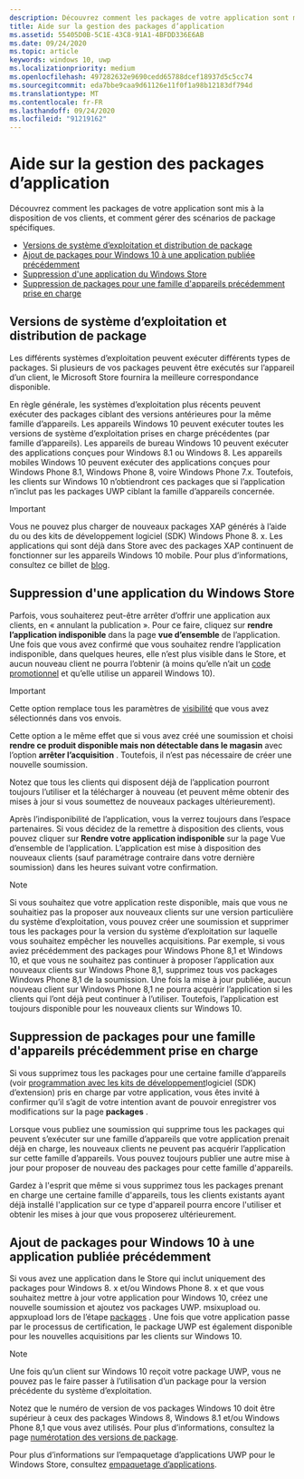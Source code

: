 ```yaml
---
description: Découvrez comment les packages de votre application sont mis à la disposition de vos clients, et comment gérer des scénarios de package spécifiques.
title: Aide sur la gestion des packages d’application
ms.assetid: 55405D0B-5C1E-43C8-91A1-4BFDD336E6AB
ms.date: 09/24/2020
ms.topic: article
keywords: windows 10, uwp
ms.localizationpriority: medium
ms.openlocfilehash: 497282632e9690cedd65788dcef18937d5c5cc74
ms.sourcegitcommit: eda7bbe9caa9d61126e11f0f1a98b12183df794d
ms.translationtype: MT
ms.contentlocale: fr-FR
ms.lasthandoff: 09/24/2020
ms.locfileid: "91219162"
---
```

# <a name="guidance-for-app-package-management"></a>Aide sur la gestion des packages d’application

Découvrez comment les packages de votre application sont mis à la disposition de vos clients, et comment gérer des scénarios de package spécifiques.

-   [Versions de système d’exploitation et distribution de package](#os-versions-and-package-distribution)
-   [Ajout de packages pour Windows 10 à une application publiée précédemment](#adding-packages-for-windows-10-to-a-previously-published-app)
-   [Suppression d'une application du Windows Store](#removing-an-app-from-the-store)
-   [Suppression de packages pour une famille d'appareils précédemment prise en charge](#removing-packages-for-a-previously-supported-device-family)


## <a name="os-versions-and-package-distribution"></a>Versions de système d’exploitation et distribution de package

Les différents systèmes d’exploitation peuvent exécuter différents types de packages. Si plusieurs de vos packages peuvent être exécutés sur l’appareil d’un client, le Microsoft Store fournira la meilleure correspondance disponible.

En règle générale, les systèmes d’exploitation plus récents peuvent exécuter des packages ciblant des versions antérieures pour la même famille d’appareils. Les appareils Windows 10 peuvent exécuter toutes les versions de système d’exploitation prises en charge précédentes (par famille d’appareils). Les appareils de bureau Windows 10 peuvent exécuter des applications conçues pour Windows 8.1 ou Windows 8. Les appareils mobiles Windows 10 peuvent exécuter des applications conçues pour Windows Phone 8.1, Windows Phone 8, voire Windows Phone 7.x. Toutefois, les clients sur Windows 10 n’obtiendront ces packages que si l’application n’inclut pas les packages UWP ciblant la famille d’appareils concernée.

> [!IMPORTANT]
> Vous ne pouvez plus charger de nouveaux packages XAP générés à l’aide du ou des kits de développement logiciel (SDK) Windows Phone 8. x. Les applications qui sont déjà dans Store avec des packages XAP continuent de fonctionner sur les appareils Windows 10 mobile. Pour plus d’informations, consultez ce billet de [blog](https://blogs.windows.com/windowsdeveloper/2018/08/20/important-dates-regarding-apps-with-windows-phone-8-x-and-earlier-and-windows-8-8-1-packages-submitted-to-microsoft-store).


## <a name="removing-an-app-from-the-store"></a>Suppression d'une application du Windows Store

Parfois, vous souhaiterez peut-être arrêter d’offrir une application aux clients, en « annulant la publication ». Pour ce faire, cliquez sur **rendre l’application indisponible** dans la page **vue d’ensemble** de l’application. Une fois que vous avez confirmé que vous souhaitez rendre l’application indisponible, dans quelques heures, elle n’est plus visible dans le Store, et aucun nouveau client ne pourra l’obtenir (à moins qu’elle n’ait un [code promotionnel](generate-promotional-codes.md) et qu’elle utilise un appareil Windows 10).

> [!IMPORTANT]
> Cette option remplace tous les paramètres de [visibilité](choose-visibility-options.md#discoverability) que vous avez sélectionnés dans vos envois. 

Cette option a le même effet que si vous avez créé une soumission et choisi **rendre ce produit disponible mais non détectable dans le magasin** avec l’option **arrêter l’acquisition** . Toutefois, il n’est pas nécessaire de créer une nouvelle soumission.

Notez que tous les clients qui disposent déjà de l’application pourront toujours l’utiliser et la télécharger à nouveau (et peuvent même obtenir des mises à jour si vous soumettez de nouveaux packages ultérieurement).

Après l’indisponibilité de l’application, vous la verrez toujours dans l’espace partenaires. Si vous décidez de la remettre à disposition des clients, vous pouvez cliquer sur **Rendre votre application indisponible** sur la page Vue d’ensemble de l’application. L’application est mise à disposition des nouveaux clients (sauf paramétrage contraire dans votre dernière soumission) dans les heures suivant votre confirmation.

> [!NOTE]
> Si vous souhaitez que votre application reste disponible, mais que vous ne souhaitiez pas la proposer aux nouveaux clients sur une version particulière du système d’exploitation, vous pouvez créer une soumission et supprimer tous les packages pour la version du système d’exploitation sur laquelle vous souhaitez empêcher les nouvelles acquisitions. Par exemple, si vous aviez précédemment des packages pour Windows Phone 8,1 et Windows 10, et que vous ne souhaitez pas continuer à proposer l’application aux nouveaux clients sur Windows Phone 8,1, supprimez tous vos packages Windows Phone 8,1 de la soumission. Une fois la mise à jour publiée, aucun nouveau client sur Windows Phone 8,1 ne pourra acquérir l’application si les clients qui l’ont déjà peut continuer à l’utiliser. Toutefois, l’application est toujours disponible pour les nouveaux clients sur Windows 10.

## <a name="removing-packages-for-a-previously-supported-device-family"></a>Suppression de packages pour une famille d'appareils précédemment prise en charge

Si vous supprimez tous les packages pour une certaine famille d’appareils (voir [programmation avec les kits de développement](/uwp/extension-sdks/device-families-overview)logiciel (SDK) d’extension) pris en charge par votre application, vous êtes invité à confirmer qu’il s’agit de votre intention avant de pouvoir enregistrer vos modifications sur la page **packages** .

Lorsque vous publiez une soumission qui supprime tous les packages qui peuvent s’exécuter sur une famille d’appareils que votre application prenait déjà en charge, les nouveaux clients ne peuvent pas acquérir l’application sur cette famille d’appareils. Vous pouvez toujours publier une autre mise à jour pour proposer de nouveau des packages pour cette famille d'appareils.

Gardez à l'esprit que même si vous supprimez tous les packages prenant en charge une certaine famille d'appareils, tous les clients existants ayant déjà installé l'application sur ce type d'appareil pourra encore l'utiliser et obtenir les mises à jour que vous proposerez ultérieurement.

<a name="adding-packages-for-windows-10-to-a-previously-published-app"></a>

## <a name="adding-packages-for-windows10-to-a-previously-published-app"></a>Ajout de packages pour Windows 10 à une application publiée précédemment

Si vous avez une application dans le Store qui inclut uniquement des packages pour Windows 8. x et/ou Windows Phone 8. x et que vous souhaitez mettre à jour votre application pour Windows 10, créez une nouvelle soumission et ajoutez vos packages UWP. msixupload ou. appxupload lors de l’étape [packages](upload-app-packages.md) . Une fois que votre application passe par le processus de certification, le package UWP est également disponible pour les nouvelles acquisitions par les clients sur Windows 10.

> [!NOTE]
> Une fois qu’un client sur Windows 10 reçoit votre package UWP, vous ne pouvez pas le faire passer à l’utilisation d’un package pour la version précédente du système d’exploitation. 

Notez que le numéro de version de vos packages Windows 10 doit être supérieur à ceux des packages Windows 8, Windows 8.1 et/ou Windows Phone 8,1 que vous avez utilisés. Pour plus d’informations, consultez la page [numérotation des versions de package](package-version-numbering.md).

Pour plus d’informations sur l’empaquetage d’applications UWP pour le Windows Store, consultez [empaquetage d’applications](../packaging/index.md).
